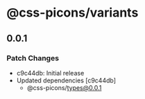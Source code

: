 # @css-picons/variants

## 0.0.1

### Patch Changes

- c9c44db: Initial release
- Updated dependencies [c9c44db]
  - @css-picons/types@0.0.1
